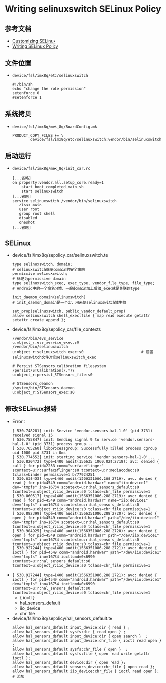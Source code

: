 # Writing selinuxswitch SELinux Policy

## 参考文档

* [Customizing SELinux](https://source.android.com/security/selinux/customize)
* [Writing SELinux Policy](https://source.android.com/security/selinux/device-policy)

## 文件位置

* `device/fsl/imx8q/etc/selinuxswitch`
  ```Shell
  #!/bin/sh
  echo "change the role permission"
  setenforce 0
  #setenforce 1
  ```

## 系统拷贝

* `device/fsl/imx8q/mek_8q/BoardConfig.mk`
  ```
  PRODUCT_COPY_FILES += \
          device/fsl/imx8q/etc/selinuxswitch:vendor/bin/selinuxswitch
  ```

## 启动运行

* `device/fsl/imx8q/mek_8q/init_car.rc`
  ```
  [...省略]
  on property:vendor.all.setup_core.ready=1
      start boot_completed_main_sh
      start selinuxswitch
  [...省略]
  service selinuxswitch /vendor/bin/selinuxswitch
     class main
     user root
     group root shell
     disabled
     oneshot
  [...省略]
  ```

## SELinux

* device/fsl/imx8q/sepolicy_car/selinuxswitch.te
  ```
  type selinuxswitch, domain;                                                                       # selinuxswitch继承domain的安全策略
  permissive selinuxswitch;                                                                         # 标记为permissive domain
  type selinuxswitch_exec, exec_type, vendor_file_type, file_type;                                  # Android中的一个命名习惯，一般domain加上后缀_exec就是关联的type
  
  init_daemon_domain(selinuxswitch)                                                                 # init_daemon_domain是一个宏，用来使selinuxswitch域生效
  
  set_prop(selinuxswitch, public_vendor_default_prop)
  allow selinuxswitch shell_exec:file { map read execute getattr setattr create append };
  ```
* device/fsl/imx8q/sepolicy_car/file_contexts
  ```
  /vendor/bin/evs_service                 u:object_r:evs_service_exec:s0
  /vendor/bin/selinuxswitch               u:object_r:selinuxswitch_exec:s0                          # 设置selinuxswitch文件对应selinuxswitch_exec
  
  # Persist STSensors calibration filesystem
  /persist/STCalibration(/.*)?            u:object_r:persist_STSensors_file:s0
  
  # STSensors_deamon
  /system/bin/STSensors_daemon            u:object_r:STSensors_exec:s0
  ```


## 修改SELinux报错

* Error：
  ```
  [ 530.748281] init: Service 'vendor.sensors-hal-1-0' (pid 3731) received signal 15 
  [ 530.755847] init: Sending signal 9 to service 'vendor.sensors-hal-1-0' (pid 3731) process group... 
  [ 530.765260] libprocessgroup: Successfully killed process cgroup uid 1000 pid 3731 in 0ms 
  [ 530.774552] init: starting service 'vendor.sensors-hal-1-0'... 
  [ 530.820472] type=1400 audit(156635 1060.028:2718): avc: denied { call } for pid=2253 comm="surfaceflinger" scontext=u:r:surfaceflinger:s0 tcontext=u:r:mediacodec:s0 tclass=binder permissive=1 b/77924251 
  [ 530.838455] type=1400 audit(1566351086.288:2719): avc: denied { read } for pid=4549 comm="android.hardwar" name="iio:device1" dev="tmpfs" ino=16734 scontext=u:r:hal_sensors_default:s0 tcontext=u:object_r:iio_device:s0 tclass=chr_file permissive=1 
  [ 530.860517] type=1400 audit(1566351086.288:2719): avc: denied { read } for pid=4549 comm="android.hardwar" name="iio:device1" dev="tmpfs" ino=16734 scontext=u:r:hal_sensors_default:s0 tcontext=u:object_r:iio_device:s0 tclass=chr_file permissive=1 
  [ 530.882399] type=1400 audit(1566351086.288:2720): avc: denied { open } for pid=4549 comm="android.hardwar" path="/dev/iio:device1" dev="tmpfs" ino=16734 scontext=u:r:hal_sensors_default:s0 tcontext=u:object_r:iio_device:s0 tclass=chr_file permissive=1 
  [ 530.904925] type=1400 audit(1566351086.288:2720): avc: denied { open } for pid=4549 comm="android.hardwar" path="/dev/iio:device1" dev="tmpfs" ino=16734 scontext=u:r:hal_sensors_default:s0 tcontext=u:object_r:iio_device:s0 tclass=chr_file permissive=1 
  [ 530.927244] type=1400 audit(1566351086.288:2721): avc: denied { ioctl } for pid=4549 comm="android.hardwar" path="/dev/iio:device1" dev="tmpfs" ino=16734 ioctlcmd=0x6990 scontext=u:r:hal_sensors_default:s0 tcontext=u:object_r:iio_device:s0 tclass=chr_file permissive=1 
  ```
* `[ 530.927244] type=1400 audit(1566351086.288:2721): avc: denied { ioctl } for pid=4549 comm="android.hardwar" path="/dev/iio:device1" dev="tmpfs" ino=16734 ioctlcmd=0x6990 scontext=u:r:hal_sensors_default:s0 tcontext=u:object_r:iio_device:s0 tclass=chr_file permissive=1`
  * { ioctl } 
  * hal_sensors_default
  * iio_device
  * chr_file
* device/fsl/imx8q/sepolicy/hal_sensors_default.te
  ```
  allow hal_sensors_default input_device:dir { read } ;
  allow hal_sensors_default sysfs:dir { read open } ;
  allow hal_sensors_default input_device:dir { open search }  ;
  allow hal_sensors_default input_device:chr_file { ioctl read open }  ;
  allow hal_sensors_default sysfs:chr_file { open }  ;
  allow hal_sensors_default sysfs:file { open read write getattr ioctl };
  allow hal_sensors_default device:dir { open read };
  allow hal_sensors_default sensors_device:chr_file { open read };
  allow hal_sensors_default iio_device:chr_file { ioctl read open };            # 添加
  ```